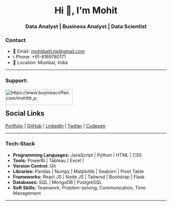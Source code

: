 <h1 align="center">Hi 👋, I'm Mohit</h1>
<h3 align="center">Data Analyst | Business Analyst | Data Scientist </h3>

### Contact
- 📧 Email: mohitpatil.np@gmail.com
- 📞 Phone: +91-8169780171
- 📍 Location: Mumbai, India

---
<h3 align="left">Support:</h3>
<p><a href="https://www.buymeacoffee.com/mohittt_p"> <img align="left" src="https://cdn.buymeacoffee.com/buttons/v2/default-yellow.png" height="50" width="210" alt="https://www.buymeacoffee.com/mohittt_p
" /></a></p><br><br>


## Social Links

[Portfolio](https://mohitp-portfolio.netlify.app/) | [GitHub](https://github.com/mohiittt) | [LinkedIn](https://www.linkedin.com/in/mohittt-p/) | [Twitter](https://twitter.com/mohittt_p/) | [Codepen](https://codepen.io/mohittt_p)

---

### Tech-Stack
- **Programming Languages:** JavaScript | Python | HTML | CSS
- **Tools:** PowerBi | Tableau | Excel | 
- **Version Control:** Git
- **Libraries:** Pandas | Numpy | Matplotlib | Seaborn | Pivot Table
- **Frameworks:** React JS | Node JS | Tailwind | Bootstrap | Flask
- **Databases:** SQL | MongoDB | PostgreSQL
- **Soft Skills:** Teamwork, Problem-solving, Communication, Time Management

---




